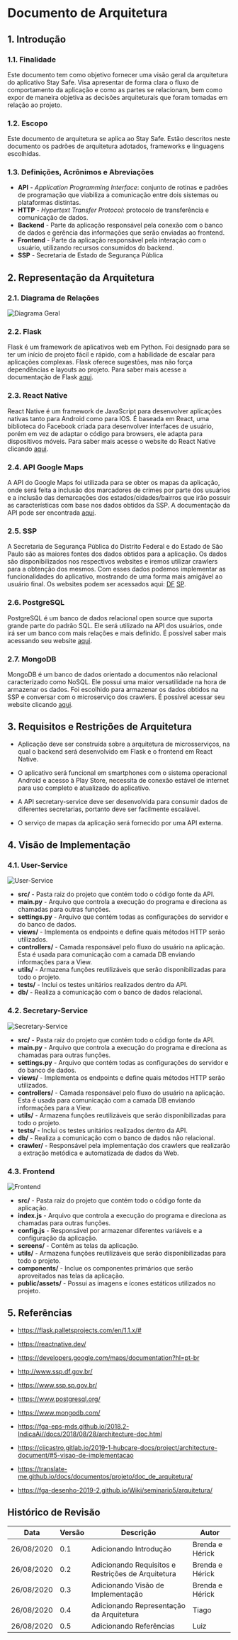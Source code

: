# Documento de Arquitetura

## 1. Introdução

### 1.1. Finalidade

Este documento tem como objetivo fornecer uma visão geral da arquitetura do aplicativo Stay Safe. Visa apresentar de forma clara o fluxo de comportamento da aplicação e como as partes se relacionam, bem como expor de maneira objetiva as decisões arquiteturais que foram tomadas em relação ao projeto.

### 1.2. Escopo

Este documento de arquitetura se aplica ao Stay Safe. Estão descritos neste documento os padrões de arquitetura adotados, frameworks e linguagens escolhidas.

### 1.3. Definições, Acrônimos e Abreviações

* **API** - *Application Programming Interface*: conjunto de rotinas e padrões de programação que viabiliza a comunicação entre dois sistemas ou plataformas distintas.
* **HTTP** - *Hypertext Transfer Protocol*: protocolo de transferência e comunicação de dados.
* **Backend** - Parte da aplicação responsável pela conexão com o banco de dados e gerência das informações que serão enviadas ao frontend.
* **Frontend** - Parte da aplicação responsável pela interação com o usuário, utilizando recursos consumidos do backend.
* **SSP** - Secretaria de Estado de Segurança Pública

## 2. Representação da Arquitetura

### 2.1. Diagrama de Relações

![Diagrama Geral](./images/architecture/geral.png)

### 2.2. Flask

Flask é um framework de aplicativos web em Python. Foi designado para se ter um início de projeto fácil e rápido, com a habilidade de escalar para aplicações complexas. Flask oferece sugestões, mas não força dependências e layouts ao projeto. Para saber mais acesse a documentação de Flask [aqui](https://flask.palletsprojects.com/en/1.1.x/#).

### 2.3. React Native

React Native é um framework de JavaScript para desenvolver aplicações nativas tanto para Android como para IOS. É baseada em React, uma biblioteca do Facebook criada para desenvolver interfaces de usuário, porém em vez de adaptar o código para browsers, ele adapta para dispositivos móveis. Para saber mais acesse o website do React Native clicando [aqui](https://reactnative.dev/).

### 2.4. API Google Maps

A API do Google Maps foi utilizada para se obter os mapas da aplicação, onde será feita a inclusão dos marcadores de crimes por parte dos usuários e a inclusão das demarcações dos estados/cidades/bairros que irão possuir as características com base nos dados obtidos da SSP. A documentação da API pode ser encontrada [aqui](https://developers.google.com/maps/documentation?hl=pt-br).

### 2.5. SSP

A Secretaria de Segurança Pública do Distrito Federal e do Estado de São Paulo são as maiores fontes dos dados obtidos para a aplicação. Os dados são disponibilizados nos respectivos websites e iremos utilizar crawlers para a obtenção dos mesmos. Com esses dados podemos implementar as funcionalidades do aplicativo, mostrando de uma forma mais amigável ao usuário final. Os websites podem ser acessados aqui: [DF](http://www.ssp.df.gov.br/) [SP](https://www.ssp.sp.gov.br/).

### 2.6. PostgreSQL

PostgreSQL é um banco de dados relacional open source que suporta grande parte do padrão SQL. Ele será utilizado na API dos usuários, onde irá ser um banco com mais relações e mais definido. É possível saber mais acessando seu website [aqui](https://www.postgresql.org/).

### 2.7. MongoDB

MongoDB é um banco de dados orientado a documentos não relacional caracterizado como NoSQL. Ele possui uma maior versatilidade na hora de armazenar os dados. Foi escolhido para armazenar os dados obtidos na SSP e conversar com o microserviço dos crawlers. É possível acessar seu website clicando [aqui](https://www.mongodb.com/).

## 3. Requisitos e Restrições de Arquitetura

* Aplicação deve ser construída sobre a arquitetura de microsserviços, na qual o backend será desenvolvido em Flask e o frontend em React Native.

* O aplicativo será funcional em smartphones com o sistema operacional Android e acesso à Play Store, necessita de conexão estável de internet para uso completo e atualizado do aplicativo.

* A API secretary-service deve ser desenvolvida para consumir dados de diferentes secretarias, portanto deve ser facilmente escalável.

* O serviço de mapas da aplicação será fornecido por uma API externa.

## 4. Visão de Implementação

### 4.1. User-Service
![User-Service](images/architecture/user-service.png)

* **src/** - Pasta raiz do projeto que contém todo o código fonte da API.
* **main.py** - Arquivo que controla a execução do programa e direciona as chamadas para outras funções.
* **settings.py** - Arquivo que contém todas as configurações do servidor e do banco de dados.
* **views/** - Implementa os endpoints e define quais métodos HTTP serão utilizados.
* **controllers/** - Camada responsável pelo fluxo do usuário na aplicação.  Esta é usada para comunicação com a camada DB enviando informações para a View.
* **utils/** - Armazena funções reutilizáveis que serão disponibilizadas para todo o projeto. 
* **tests/** - Inclui os testes unitários realizados dentro da API.
* **db/** - Realiza a comunicação com o banco de dados relacional.

### 4.2. Secretary-Service
![Secretary-Service](images/architecture/secretary-service.png)

* **src/** - Pasta raiz do projeto que contém todo o código fonte da API.
* **main.py** - Arquivo que controla a execução do programa e direciona as chamadas para outras funções.
* **settings.py** - Arquivo que contém todas as configurações do servidor e do banco de dados.
* **views/** - Implementa os endpoints e define quais métodos HTTP serão utilizados.
* **controllers/** - Camada responsável pelo fluxo do usuário na aplicação.  Esta é usada para comunicação com a camada DB enviando informações para a View.
* **utils/** - Armazena funções reutilizáveis que serão disponibilizadas para todo o projeto. 
* **tests/** - Inclui os testes unitários realizados dentro da API.
* **db/** - Realiza a comunicação com o banco de dados não relacional.
* **crawler/** - Responsável pela implementação dos crawlers que realizarão a extração metódica e automatizada de dados da Web. 

### 4.3. Frontend
![Frontend](images/architecture/frontend.png)

* **src/** - Pasta raiz do projeto que contém todo o código fonte da aplicação.
* **index.js** - Arquivo que controla a execução do programa e direciona as chamadas para outras funções.
* **config.js** - Responsável por armazenar diferentes variáveis e a configuração da aplicação.
* **screens/** - Contêm as telas da aplicação.
* **utils/** - Armazena funções reutilizáveis que serão disponibilizadas para todo o projeto. 
* **components/** - Inclue os componentes primários que serão aproveitados nas telas da aplicação.
* **public/assets/** - Possui as imagens e ícones estáticos utilizados no projeto. 

## 5. Referências

* https://flask.palletsprojects.com/en/1.1.x/#

* https://reactnative.dev/

* https://developers.google.com/maps/documentation?hl=pt-br

* http://www.ssp.df.gov.br/

* https://www.ssp.sp.gov.br/

* https://www.postgresql.org/

* https://www.mongodb.com/

* https://fga-eps-mds.github.io/2018.2-IndicaAi//docs/2018/08/28/architecture-doc.html

* https://cjjcastro.gitlab.io/2019-1-hubcare-docs/project/architecture-document/#5-visao-de-implementacao

* https://translate-me.github.io/docs/documentos/projeto/doc_de_arquitetura/

* https://fga-desenho-2019-2.github.io/Wiki/seminario5/arquitetura/

## Histórico de Revisão

| Data | Versão| Descrição | Autor |
|----|----|----|----|
| 26/08/2020 | 0.1 | Adicionando Introdução | Brenda e Hérick |
| 26/08/2020 | 0.2 | Adicionando Requisitos e Restrições de Arquitetura | Brenda e Hérick |
| 26/08/2020 | 0.3 | Adicionando Visão de Implementação | Brenda e Hérick |
| 26/08/2020 | 0.4 | Adicionando Representação da Arquitetura | Tiago |
| 26/08/2020 | 0.5 | Adicionando Referências | Luiz |
